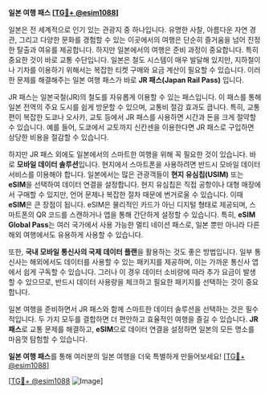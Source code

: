 **일본 여행 패스 [[TG💪+ @esim1088](https://t.me/s/esim1088)]**

일본은 전 세계적으로 인기 있는 관광지 중 하나입니다. 유명한 사찰, 아름다운 자연 경관, 그리고 다양한 문화를 경험할 수 있는 이곳에서의 여행은 단순히 즐거움을 넘어 진정한 탈출과 여유를 제공합니다. 하지만 일본에서의 여행은 준비 과정이 중요합니다. 특히 중요한 것이 바로 교통 수단입니다. 일본은 철도 시스템이 매우 발달해 있지만, 지하철이나 기차를 이용하기 위해서는 복잡한 티켓 구매와 요금 계산이 필요할 수 있습니다. 이러한 문제를 해결해주는 일본 여행 패스가 바로 **JR 패스(Japan Rail Pass)** 입니다.

JR 패스는 일본국철(JR)의 철도를 자유롭게 이용할 수 있는 패스입니다. 이 패스를 통해 일본 전역의 주요 도시를 쉽게 방문할 수 있으며, 교통비 절감 효과도 큽니다. 특히, 교통편이 복잡한 도쿄나 오사카, 교토 등에서 JR 패스를 사용하면 시간과 돈을 크게 절약할 수 있습니다. 예를 들어, 도쿄에서 교토까지 신칸센을 이용한다면 JR 패스로 구입하면 상당한 비용을 절감할 수 있습니다.

하지만 JR 패스 외에도 일본에서의 스마트한 여행을 위해 꼭 필요한 것이 있습니다. 바로 **모바일 데이터 솔루션**입니다. 현지에서 스마트폰을 사용하려면 반드시 모바일 데이터 서비스를 이용해야 합니다. 일본에서는 많은 관광객들이 **현지 유심칩(USIM)** 또는 **eSIM**을 선택하여 데이터 연결을 설정합니다. 현지 유심칩은 직접 공항이나 대형 매장에서 구매할 수 있지만, 언어 문제나 복잡한 절차 때문에 번거로울 수 있습니다. 이때 **eSIM**은 큰 장점이 됩니다. eSIM은 물리적인 카드가 아닌 디지털 형태로 제공되며, 스마트폰의 QR 코드를 스캔하거나 앱을 통해 간단하게 설정할 수 있습니다. 특히, **eSIM Global Pass**는 여러 국가에서 사용 가능한 멀티 네이션 패스로, 일본 뿐만 아니라 다른 해외 여행에서도 유용하게 사용할 수 있습니다.

또한, **국내 모바일 통신사의 국제 데이터 플랜**을 활용하는 것도 좋은 방법입니다. 일부 통신사는 해외에서도 데이터를 사용할 수 있는 패키지를 제공하며, 이는 가까운 통신사 앱에서 쉽게 구독할 수 있습니다. 그러나 이 경우 데이터 소비량에 따라 추가 요금이 발생할 수 있으므로, 반드시 데이터 사용량을 체크하고 필요한 패키지를 선택하는 것이 중요합니다.

일본 여행을 준비하면서 JR 패스와 함께 스마트한 데이터 솔루션을 선택하는 것은 필수적입니다. 두 가지 모두를 결합하면 더 편안하고 효율적인 여행을 즐길 수 있습니다. **JR 패스**로 교통 문제를 해결하고, **eSIM**으로 데이터 연결을 설정하면 일본의 모든 명소를 마음껏 탐험할 수 있습니다.

**일본 여행 패스**를 통해 여러분의 일본 여행을 더욱 특별하게 만들어보세요! [[TG💪+ @esim1088](https://t.me/s/esim1088)]

[[TG💪+ @esim1088](https://t.me/s/esim1088) ![Image](https://i.postimg.cc/Y0z9fWf4/image.png)]